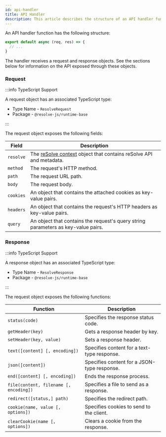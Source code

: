 ```yaml
---
id: api-handler
title: API Handler
description: This article describes the structure of an API handler function and its arguments.
---
```


An API handler function has the following structure:

```js
export default async (req, res) => {
  // ...
}
```

The handler receives a request and response objects. See the sections below for information on the API exposed through these objects.

### Request

:::info TypeScript Support

A request object has an associated TypeScript type:

- Type Name - `ResolveRequest`
- Package - `@resolve-js/runtime-base`

:::

The request object exposes the following fields:

| Field     | Description                                                                              |
| --------- | ---------------------------------------------------------------------------------------- |
| `resolve` | The [reSolve context](resolve-context.md) object that contains reSolve API and metadata. |
| `method`  | The request's HTTP method.                                                               |
| `path`    | The request URL path.                                                                    |
| `body`    | The request body.                                                                        |
| `cookies` | An object that contains the attached cookies as key-value pairs.                         |
| `headers` | An object that contains the request's HTTP headers as key-value pairs.                   |
| `query`   | An object that contains the request's query string parameters as key-value pairs.        |

### Response

:::info TypeScript Support

A response object has an associated TypeScript type:

- Type Name - `ResolveResponse`
- Package - `@resolve-js/runtime-base`

:::

The request object exposes the following functions:

| Function                               | Description                                 |
| -------------------------------------- | ------------------------------------------- |
| `status(code)`                         | Specifies the response status code.         |
| `getHeader(key)`                       | Gets a response header by key.              |
| `setHeader(key, value)`                | Sets a response header.                     |
| `text([content] [, encoding])`         | Specifies content for a text-type response. |
| `json([content])`                      | Specifies content for a JSON-type response. |
| `end([content] [, encoding])`          | Ends the response process.                  |
| `file(content, filename [, encoding])` | Specifies a file to send as a response.     |
| `redirect([status,] path)`             | Specifies the redirect path.                |
| `cookie(name, value [, options])`      | Specifies cookies to send to the client.    |
| `clearCookie(name [, options])`        | Clears a cookie from the response.          |
